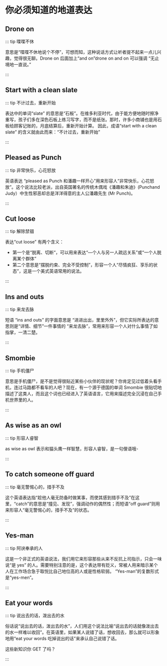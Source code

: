 # 你必须知道的地道表达

## Drone on

::: tip 喋喋不休

意思是“喋喋不休地说个不停”，可想而知，这种说话方式让听者提不起来一点儿兴趣，觉得很无聊。Drone on 后面加上“and on”drone on and on 可以强调 “无止境地一直说。”

:::

## Start with a clean slate

::: tip 不计过去，重新开始

表达中的单词“slate” 的意思是“石板”。在维多利亚时代，由于能方便地随时擦净重写，孩子们多在深色石板上练习写字，而不是纸张。那时，许多小商铺也是用石板给顾客记账的，月底结算后，重新开始计算。
因此，成语“start with a clean slate” 的含义就由此而来：“不计过去，重新开始”

:::

## Pleased as Punch

::: tip 非常快乐，心花怒放

英语表达 “pleased as Punch 和潘趣一样开心”用来形容人“非常快乐，心花怒放”。这个说法比较老派，出自英国著名的传统木偶戏《潘趣和朱迪》(Punchand Judy）中生性邪恶却总是洋洋得意的主人公潘趣先生 (Mr Punch)。

:::

## Cut loose

::: tip 解除禁锢

表达“cut loose” 有两个含义：

- 第一个是“脱离、切断“，可以用来表达“—个人与另一人疏远关系”或“一个人脱离某个群体”
- 第二个意思是“摆脱约束、完全不受控制”，形容一个人“尽情疯狂、享乐的状态”，这是一个美式英语常用的说法。

:::

## Ins and outs

::: tip 来龙去脉

短语 “ins and outs” 的字面意思是 “进进出出，里里外外”，但它实际所表达的意思则是“详情、细节”一件事情的 “来龙去脉”，常用来形容一个人对什么事情了如指掌，一清二楚。

:::

## Smombie

::: tip 手机僵尸

意思是手机僵尸，是不是觉得很贴近某些小伙伴的现状呢？你肯定见过低着头看手机，连过马路都不看车的人吧？现在，有一个源于德国的单词 Smombie 很贴切地描述了这类人，而且这个词也已经进入了英语语言，它用来描述完全沉浸在自己手机世界里的人。

:::

## As wise as an owl

::: tip 形容人睿智

as wise as owl 表示和猫头鹰一样智慧，形容人睿智，是一句俚语哦-

:::

## To catch someone off guard

::: tip 毫无警惕心的，措手不及

这个英语表达指“趁他人毫无防备时做某事，而使其感到措手不及”在这里，“catch”的意思是“撞见、发现”，强调动作的偶然性；而短语“off guard”则用来形容人“毫无警惕心的，措手不及”的状态。

:::

## Yes-man

::: tip 阿谀奉承的人

这是一个非正式的英语说法，我们用它来形容那些从来不反抗上司指示，只会一味说“是 yes” 的人。需要特别注意的是，这个表达带有贬义，常被人用来暗示某个人在工作场合急于取悦比自己地位高的人或是性格软弱。
“Yes-man”的复数形式是“yes-men”。

:::

## Eat your words

::: tip 说出去的话，泼出去的水

俗话说“说出去的话，泼出去的水”，人们用这个说法比喻“说出去的话就像泼出去的水一样难以收回”。在英语里，如果某人说错了话，想收回去，那么就可以形象地用“eat your words 吃掉说出的话”来承认自己说错了话。

这些新知识你 GET 了吗？

:::
